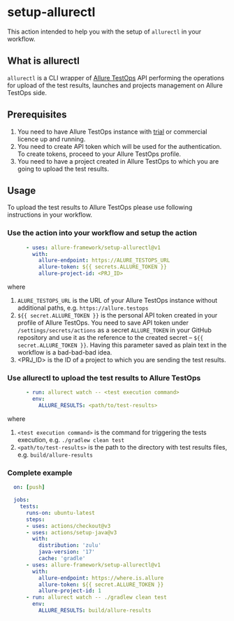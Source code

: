 # setup-allurectl

This action intended to help you with the setup of `allurectl` in your workflow.

## What is allurectl

`allurectl` is a CLI wrapper of [Allure TestOps](https://qameta.io) API performing the operations for upload of the test results, launches and projects management on Allure TestOps side.

## Prerequisites

1. You need to have Allure TestOps instance with [trial](https://qameta.io/free-trial) or commercial licence up and running.
2. You need to create API token which will be used for the authentication. To create tokens, proceed to your Allure TestOps profile.
3. You need to have a project created in Allure TestOps to which you are going to upload the test results.

## Usage

To upload the test results to Allure TestOps please use following instructions in your workflow.

### Use the action into your workflow and setup the action

```yaml
      - uses: allure-framework/setup-allurectl@v1
        with: 
          allure-endpoint: https://ALURE_TESTOPS_URL
          allure-token: ${{ secrets.ALLURE_TOKEN }}
          allure-project-id: <PRJ_ID>
```

where

1. `ALURE_TESTOPS_URL` is the URL of your Allure TestOps instance without additional paths, e.g. `https://allure.testops`
2. `${{ secret.ALLURE_TOKEN }}` is the personal API token created in your profile of Allure TestOps. You need to save API token under `/settings/secrets/actions` as a secret `ALLURE_TOKEN` in your GitHub repository and use it as the reference to the created secret – `${{ secret.ALLURE_TOKEN }}`. Having this parameter saved as plain text in the  workflow is a bad-bad-bad idea.
3. <PRJ_ID> is the ID of a project to which you are sending the test results.

### Use allurectl to upload the test results to Allure TestOps

```yaml
      - run: allurect watch -- <test execution command>
        env: 
          ALLURE_RESULTS: <path/to/test-results>
```

where

1. `<test execution command>` is the command for triggering the tests execution, e.g. `./gradlew clean test`
2. `<path/to/test-results>` is the path to the directory with test results files, e.g. `build/allure-results`

### Complete example

```yaml
  on: [push]

  jobs:
    tests:
      runs-on: ubuntu-latest
      steps:
      - uses: actions/checkout@v3
      - uses: actions/setup-java@v3
        with:
          distribution: 'zulu'
          java-version: '17'
          cache: 'gradle'
      - uses: allure-framework/setup-allurectl@v1
        with: 
          allure-endpoint: https://where.is.allure
          allure-token: ${{ secret.ALLURE_TOKEN }}
          allure-project-id: 1
      - run: allurect watch -- ./gradlew clean test
        env: 
          ALLURE_RESULTS: build/allure-results
  ```
